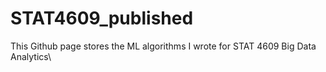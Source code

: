 # STAT4609_published
This Github page stores the ML algorithms I wrote for STAT 4609 Big Data Analytics\\



